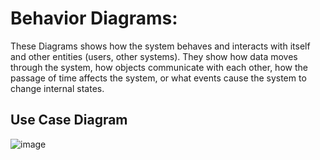 # Behavior Diagrams:
These Diagrams shows how the system behaves and interacts with itself and other entities (users, other systems). They show how data moves through the system, how objects communicate with each other, how the passage of time affects the system, or what events cause the system to change internal states.

## Use Case Diagram

![image](https://user-images.githubusercontent.com/64318581/114703075-78802b00-9d42-11eb-83d5-ec0643405f4f.png)
